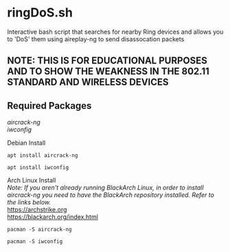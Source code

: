 # ringDoS.sh
Interactive bash script that searches for nearby Ring devices and allows you to 'DoS' them using aireplay-ng to send disassocation packets

## NOTE: THIS IS FOR EDUCATIONAL PURPOSES AND TO SHOW THE WEAKNESS IN THE 802.11 STANDARD AND WIRELESS DEVICES

## Required Packages
*aircrack-ng*  
*iwconfig*  

Debian Install
```
apt install aircrack-ng
```
```
apt install iwconfig
```
  
Arch Linux Install  
*Note: If you aren't already running BlackArch Linux, in order to install aircrack-ng you need to have the BlackArch repository installed. Refer to the links below.*  
https://archstrike.org  
https://blackarch.org/index.html
```
pacman -S aircrack-ng
```
```
pacman -S iwconfig
```

